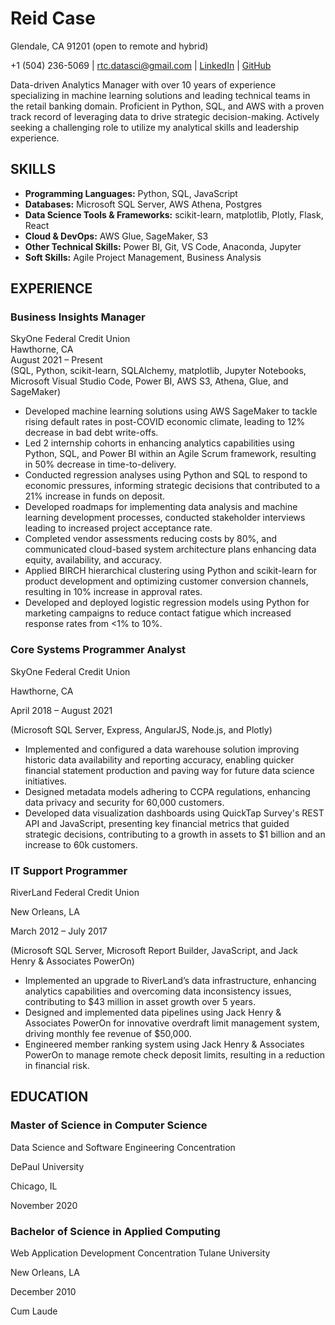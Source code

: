 # Reid Case

Glendale, CA 91201 (open to remote and hybrid)

+1 (504) 236-5069 | rtc.datasci@gmail.com | [LinkedIn](https://linkedin.com/in/reidtcase) | [GitHub](github.com/reidtc82)

Data-driven Analytics Manager with over 10 years of experience specializing in machine learning solutions and leading technical teams in the retail banking domain. Proficient in Python, SQL, and AWS with a proven track record of leveraging data to drive strategic decision-making. Actively seeking a challenging role to utilize my analytical skills and leadership experience.



## SKILLS

* **Programming Languages:** Python, SQL, JavaScript
* **Databases:** Microsoft SQL Server, AWS Athena, Postgres
* **Data Science Tools & Frameworks:** scikit-learn, matplotlib, Plotly, Flask, React
* **Cloud & DevOps:** AWS Glue, SageMaker, S3
* **Other Technical Skills:** Power BI, Git, VS Code, Anaconda, Jupyter
* **Soft Skills:** Agile Project Management, Business Analysis



## EXPERIENCE

### Business Insights Manager
SkyOne Federal Credit Union<br />
Hawthorne, CA<br />
August 2021 – Present<br />
(SQL, Python, scikit-learn, SQLAlchemy, matplotlib, Jupyter Notebooks, Microsoft Visual Studio Code, Power BI, AWS S3, Athena, Glue, and SageMaker)
* Developed machine learning solutions using AWS SageMaker to tackle rising default rates in post-COVID economic climate, leading to 12% decrease in bad debt write-offs.
* Led 2 internship cohorts in enhancing analytics capabilities using Python, SQL, and Power BI within an Agile Scrum framework, resulting in 50% decrease in time-to-delivery.
* Conducted regression analyses using Python and SQL to respond to economic pressures, informing strategic decisions that contributed to a 21% increase in funds on deposit.
* Developed roadmaps for implementing data analysis and machine learning development processes, conducted stakeholder interviews leading to increased project acceptance rate.
* Completed vendor assessments reducing costs by 80%, and communicated cloud-based system architecture plans enhancing data equity, availability, and accuracy.
* Applied BIRCH hierarchical clustering using Python and scikit-learn for product development and optimizing customer conversion channels, resulting in 10% increase in approval rates.
* Developed and deployed logistic regression models using Python for marketing campaigns to reduce contact fatigue which increased response rates from <1% to 10%.



### Core Systems Programmer Analyst
SkyOne Federal Credit Union

Hawthorne, CA

April 2018 – August 2021

(Microsoft SQL Server, Express, AngularJS, Node.js, and Plotly)
* Implemented and configured a data warehouse solution improving historic data availability and reporting accuracy, enabling quicker financial statement production and paving way for future data science initiatives.
* Designed metadata models adhering to CCPA regulations, enhancing data privacy and security for 60,000 customers.
* Developed data visualization dashboards using QuickTap Survey's REST API and JavaScript, presenting key financial metrics that guided strategic decisions, contributing to a growth in assets to $1 billion and an increase to 60k customers.



### IT Support Programmer
RiverLand Federal Credit Union

New Orleans, LA

March 2012 – July 2017

(Microsoft SQL Server, Microsoft Report Builder, JavaScript, and Jack Henry & Associates PowerOn)

* Implemented an upgrade to RiverLand’s data infrastructure, enhancing analytics capabilities and overcoming data inconsistency issues, contributing to $43 million in asset growth over 5 years.
* Designed and implemented data pipelines using Jack Henry & Associates PowerOn for innovative overdraft limit management system, driving monthly fee revenue of $50,000.
* Engineered member ranking system using Jack Henry & Associates PowerOn to manage remote check deposit limits, resulting in a reduction in financial risk.



## EDUCATION

### Master of Science in Computer Science
Data Science and Software Engineering Concentration

DePaul University

Chicago, IL

November 2020


### Bachelor of Science in Applied Computing
Web Application Development Concentration
Tulane University

New Orleans, LA

December 2010

Cum Laude


